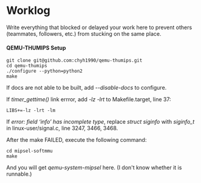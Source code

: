 # Worklog

Write everything that blocked or delayed your work here to prevent others (teammates, followers, etc.) from stucking on the same place.

#### QEMU-THUMIPS Setup

    git clone git@github.com:chyh1990/qemu-thumips.git
    cd qemu-thumips
    ./configure --python=python2
    make

If docs are not able to be built, add *--disable-docs* to configure.
    
If *timer_gettime()* link errror, add *-lz -lrt* to Makefile.target, line 37:

    LIBS+=-lz -lrt -lm

If *error: field ‘info’ has incomplete type*, replace *struct siginfo* with *siginfo_t* in linux-user/signal.c, line 3247, 3466, 3468.

After the make FAILED, execute the following command:

    cd mipsel-softmmu
    make

And you will get *qemu-system-mipsel* here. (I don't know whether it is runnable.)
